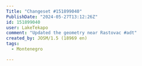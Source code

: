 ```yaml
---
Title: "Changeset #151899040"
PublishDate: "2024-05-27T13:12:26Z"
id: 151899040
user: LakeTekapo
comment: "Updated the geometry near Rastovac #adt"
created_by: JOSM/1.5 (18969 en)
tags:
  - Montenegro

---
```

